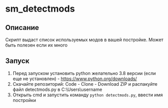# sm_detectmods

## Описание
Скрипт выдаст список используемых модов в вашей постройке. Может быть полезен если их много

## Запуск
1. Перед запуском установить python желательно 3.8 версии (если еще не установлен) - https://www.python.org/downloads/
2. Скачайте репозиторий: Code - Clone - Download ZIP и распакуйте файл detectmods.py в C:\Users\username
3. Открыть cmd и запустить команду `python detectmods.py`, ввести имя постройки
